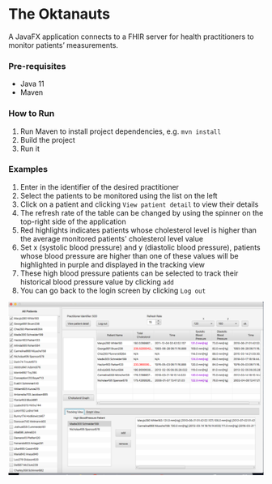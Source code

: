 # The Oktanauts
A JavaFX application connects to a FHIR server for health practitioners to monitor patients’ measurements.

### Pre-requisites
* Java 11
* Maven

### How to Run
1. Run Maven to install project dependencies, e.g. `mvn install`
2. Build the project
3. Run it

### Examples
1. Enter in the identifier of the desired practitioner
2. Select the patients to be monitored using the list on the left
3. Click on a patient and clicking `View patient detail` to view their details
4. The refresh rate of the table can be changed by using the spinner on the top-right side of the application
5. Red highlights indicates patients whose cholesterol level is higher than the average monitored patients' cholesterol level value
6. Set x (systolic blood pressure) and y (diastolic blood pressure), patients whose blood pressure are higher than one of these values will be highlighted in purple and displayed in the tracking view
7. These high blood pressure patients can be selected to track their historical blood pressure value by clicking `add`
8. You can go back to the login screen by clicking `Log out`


![img](https://github.com/meiyalian/TheOktanauts/blob/master/Documentation/uiscreenshot.png)
